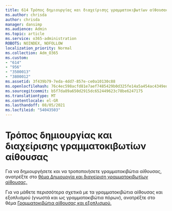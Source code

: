 ```yaml
---
title: 614 Τρόπος δημιουργίας και διαχείρισης γραμματοκιβωτίων αίθουσας
ms.author: chrisda
author: chrisda
manager: dansimp
ms.audience: Admin
ms.topic: article
ms.service: o365-administration
ROBOTS: NOINDEX, NOFOLLOW
localization_priority: Normal
ms.collection: Adm_O365
ms.custom:
- "614"
- "956"
- "3500013"
- "3800012"
ms.assetid: 3f439b79-7eda-4dd7-857e-ce0a10130c88
ms.openlocfilehash: 76c4ec598acfd81e7aef7485429b0d325fe14a5a454ac4349ed3c8f90f930a89
ms.sourcegitcommit: b5f7da89a650d2915dc652449623c78be6247175
ms.translationtype: MT
ms.contentlocale: el-GR
ms.lasthandoff: 08/05/2021
ms.locfileid: "54043503"
---
```

# <a name="how-to-create-and-manage-room-mailboxes"></a>Τρόπος δημιουργίας και διαχείρισης γραμματοκιβωτίων αίθουσας

Για να δημιουργήσετε και να τροποποιήσετε γραμματοκιβώτια αίθουσας, ανατρέξτε στο [θέμα Δημιουργία και διαχείριση γραμματοκιβωτίων αίθουσας.](https://technet.microsoft.com/library/jj215781.aspx)

Για να μάθετε περισσότερα σχετικά με τα γραμματοκιβώτια αίθουσας και εξοπλισμού (γνωστά και ως γραμματοκιβώτια πόρων), ανατρέξτε στο θέμα [Γραμματοκιβώτια αίθουσας και εξοπλισμού.](https://docs.microsoft.com/microsoft-365/admin/manage/room-and-equipment-mailboxes)
